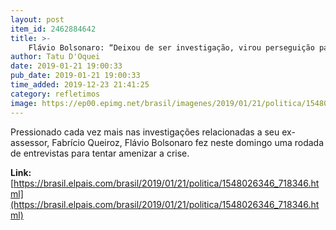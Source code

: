 ```yaml
---
layout: post
item_id: 2462884642
title: >-
    Flávio Bolsonaro: “Deixou de ser investigação, virou perseguição para atingir o Presidente”
author: Tatu D'Oquei
date: 2019-01-21 19:00:33
pub_date: 2019-01-21 19:00:33
time_added: 2019-12-23 21:41:25
category: refletimos
image: https://ep00.epimg.net/brasil/imagenes/2019/01/21/politica/1548026346_718346_1548035397_rrss_normal.jpg
---
```


Pressionado cada vez mais nas investigações relacionadas a seu ex-assessor, Fabrício Queiroz, Flávio Bolsonaro fez neste domingo uma rodada de entrevistas para tentar amenizar a crise.

**Link:** [https://brasil.elpais.com/brasil/2019/01/21/politica/1548026346_718346.html](https://brasil.elpais.com/brasil/2019/01/21/politica/1548026346_718346.html)

